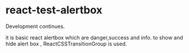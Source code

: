 # react-test-alertbox

Development continues.

it is basic react alertbox which are danger,success and info.
to show and hide alert box , ReactCSSTransitionGroup is used.
